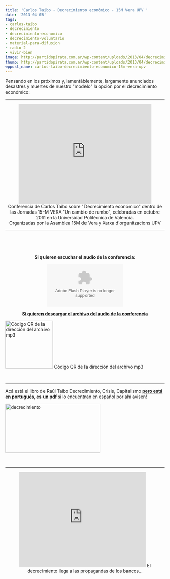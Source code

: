 ```yaml
---
title: 'Carlos Taibo - Decrecimiento económico - 15M Vera UPV '
date: '2013-04-05'
tags:
- carlos-taibo
- decrecimiento
- decrecimiento-economico
- decrecimiento-voluntario
- material-para-difusion
- radio-2
- vivir-bien
image: http://partidopirata.com.ar/wp-content/uploads/2013/04/decrecimiento.jpg
thumb: http://partidopirata.com.ar/wp-content/uploads/2013/04/decrecimiento-150x150.jpg
wppost_name: carlos-taibo-decrecimiento-economico-15m-vera-upv
---
```


Pensando en los próximos y, lamentáblemente, largamente anunciados desastres y muertes de nuestro "modelo" la opción por el decrecimiento económico:

<hr />

<center>
<iframe src="http://www.youtube.com/embed/NGZqFomTn9s" height="315" width="420" allowfullscreen="" frameborder="0"></iframe></center><center></center><center>Conferencia de Carlos Taibo sobre "Decrecimiento económico" dentro de las Jornadas 15-M VERA "Un cambio de rumbo", celebradas en octubre 2011 en la Universidad Politécnica de Valencia.</center><center>Organizadas por la Asamblea 15M de Vera y Xarxa d'organitzacions UPV</center>

<hr />

&nbsp;

&nbsp;
<p style="text-align: center;"><strong>Si quieren escuchar el audio de la conferencia:</strong></p>
<p style="text-align: center;"><object id="player1923958" width="240" height="133" classid="clsid:d27cdb6e-ae6d-11cf-96b8-444553540000" codebase="http://download.macromedia.com/pub/shockwave/cabs/flash/swflash.cab#version=6,0,40,0"><param name="AllowScriptAccess" value="always" /><param name="allowFullScreen" value="true" /><param name="wmode" value="transparent" /><param name="src" value="http://www.ivoox.com/playerivoox_ee_1923958_1.html" /><param name="allowfullscreen" value="true" /><param name="allowscriptaccess" value="always" /><embed id="player1923958" width="240" height="133" type="application/x-shockwave-flash" src="http://www.ivoox.com/playerivoox_ee_1923958_1.html" AllowScriptAccess="always" allowFullScreen="true" wmode="transparent" allowfullscreen="true" allowscriptaccess="always" /></object></p>
<p style="text-align: center;"><strong><a href="http://www.ivoox.com/carlos-taibo-decrecimiento-economico-15m-vera_md_1923958_1.mp3" target="_blank">Si quieren descargar el archivo del audio de la conferencia</a></strong></p>


<a href="http://partidopirata.com.ar/wp-content/uploads/2013/04/chart3.png"><img class="size-full wp-image-9011" alt="Código QR de la dirección del archivo mp3" src="http://partidopirata.com.ar/wp-content/uploads/2013/04/chart3.png" width="150" height="150" /></a> Código QR de la dirección del archivo mp3


&nbsp;

<hr />

Acá está el libro de Raúl Taibo Decrecimiento, Crisis, Capitalismo <strong><a href="http://estaleiroeditora.blogaliza.org/files/2010/09/descrecimento_web.pdf" target="_blank">pero está en portugués, es un pdf</a> </strong>si lo encuentran en español por ahí avisen!

<a href="http://partidopirata.com.ar/wp-content/uploads/2013/04/decrecimiento.jpg"><img class="aligncenter size-medium wp-image-9012" alt="decrecimiento" src="http://partidopirata.com.ar/wp-content/uploads/2013/04/decrecimiento-300x155.jpg" width="300" height="155" /></a>

&nbsp;

<hr />

<center>
<iframe src="http://player.vimeo.com/video/57307593" height="300" width="400" allowfullscreen="" frameborder="0"></iframe>
El decrecimiento llega a las propagandas de los bancos...</center>
